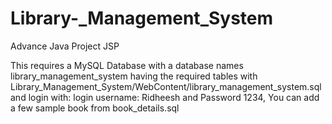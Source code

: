 # Library-_Management_System
Advance Java Project JSP

This requires a MySQL Database with a database names library_management_system having the required tables with Library_Management_System/WebContent/library_management_system.sql and login with: login username: Ridheesh and Password 1234,
You can add a few sample book from book_details.sql 


